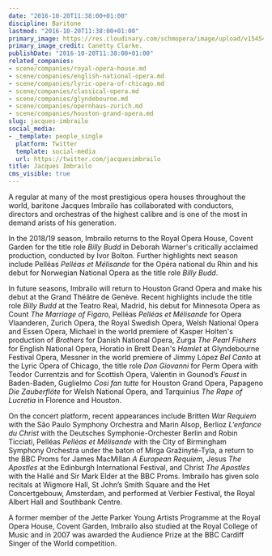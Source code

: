 ```yaml
---
date: "2016-10-20T11:38:00+01:00"
discipline: Baritone
lastmod: "2016-10-20T11:38:00+01:00"
primary_image: https://res.cloudinary.com/schmopera/image/upload/v1545409169/media/webhook-uploads/1476959743130/2016-10-21---Jacques-Imbrailo-credit-Sim-Canetty-Clarke.jpg.jpg
primary_image_credit: Canetty Clarke.
publishDate: "2016-10-20T11:38:00+01:00"
related_companies:
- scene/companies/royal-opera-house.md
- scene/companies/english-national-opera.md
- scene/companies/lyric-opera-of-chicago.md
- scene/companies/classical-opera.md
- scene/companies/glyndebourne.md
- scene/companies/opernhaus-zurich.md
- scene/companies/houston-grand-opera.md
slug: jacques-imbrailo
social_media:
- _template: people_single
  platform: Twitter
  template: social-media
  url: https://twitter.com/jacquesimbrailo
title: Jacques Imbrailo
cms_visible: true
---
```

A regular at many of the most prestigious opera houses throughout the world, baritone Jacques Imbrailo has collaborated with conductors, directors and orchestras of the highest calibre and is one of the most in demand arists of his generation. 

In the 2018/19 season, Imbrailo returns to the Royal Opera House, Covent Garden for the title role _Billy Budd_ in Deborah Warner's critically acclaimed production, conducted by Ivor Bolton. Further highlights next season include Pelléas _Pelléas et Mélisande_ for the Opéra national du Rhin and his debut for Norwegian National Opera as the title role _Billy Budd_. 

In future seasons, Imbrailo will return to Houston Grand Opera and make his debut at the Grand Théâtre de Genève. Recent highlights include the title role _Billy Budd_ at the Teatro Real, Madrid, his debut for Minnesota Opera as Count _The Marriage of Figaro_, Pelléas _Pelléas et Mélisande_ for Opera Vlaanderen, Zurich Opera, the Royal Swedish Opera, Welsh National Opera and Essen Opera, Michael in the world premiere of Kasper Holten's production of _Brothers_ for Danish National Opera, Zurga _The Pearl Fishers_ for English National Opera, Horatio in Brett Dean's _Hamlet_ at Glyndebourne Festival Opera, Messner in the world premiere of Jimmy López _Bel Canto_ at the Lyric Opera of Chicago, the title role _Don Giovanni_ for Perm Opera with Teodor Currentzis and for Scottish Opera, Valentin in Gounod’s _Faust_ in Baden-Baden, Guglielmo _Così fan tutte_ for Houston Grand Opera, Papageno _Die Zauberflöte_ for Welsh National Opera, and Tarquinius _The Rape of Lucretia_ in Florence and Houston. 

On the concert platform, recent appearances include Britten _War Requiem_ with the São Paulo Symphony Orchestra and Marin Alsop, Berlioz _L‘enfance du Christ_ with the Deutsches Symphonie-Orchester Berlin and Robin Ticciati, Pelléas _Pelléas et Mélisande_ with the City of Birmingham Symphony Orchestra under the baton of Mirga Gražinytė-Tyla, a return to the BBC Proms for James MacMillan _A European Requiem_, Jesus _The Apostles_ at the Edinburgh International Festival, and Christ _The Apostles_ with the Hallé and Sir Mark Elder at the BBC Proms. Imbrailo has given solo recitals at Wigmore Hall, St John’s Smith Square and the Het Concertgebouw, Amsterdam, and performed at Verbier Festival, the Royal Albert Hall and Southbank Centre. 

A former member of the Jette Parker Young Artists Programme at the Royal Opera House, Covent Garden, Imbrailo also studied at the Royal College of Music and in 2007 was awarded the Audience Prize at the BBC Cardiff Singer of the World competition.